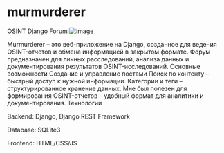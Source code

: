 # murmurderer
OSINT Django Forum
![image](https://github.com/user-attachments/assets/498a49f9-20ab-46a1-b620-60134891f31f)

Murmurderer – это веб-приложение на Django, созданное для ведения OSINT-отчетов и обмена информацией в закрытом формате. Форум предназначен для личных расследований, анализа данных и документирования результатов OSINT-исследований.
Основные возможности
Создание и управление постами
Поиск по контенту – быстрый доступ к нужной информации.
Категории и теги – структурированное хранение данных.
Мне был полезен для формирования OSINT-отчетов – удобный формат для аналитики и документирования.
 Технологии

Backend: Django, Django REST Framework

Database: SQLite3

Frontend: HTML/CSS/JS

